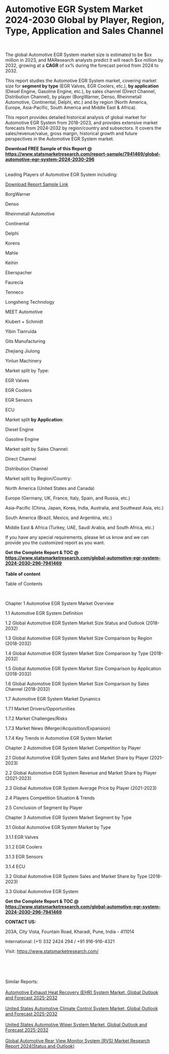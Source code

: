 <h1>Automotive EGR System Market 2024-2030 Global by Player, Region, Type, Application and Sales Channel</h1><br/><p>The global Automotive EGR System market size is estimated to be $xx million in 2023, and MAResearch analysts predict it will reach $xx million by 2032, growing at a <strong>CAGR</strong> of xx% during the forecast period from 2024 to 2032.</p><p>
 
 This report studies the Automotive EGR System market, covering market size for <strong>segment by type</strong> (EGR Valves, EGR Coolers, etc.), <strong>by application</strong> (Diesel Engine, Gasoline Engine, etc.), by sales channel (Direct Channel, Distribution Channel), by player (BorgWarner, Denso, Rheinmetall Automotive, Continental, Delphi, etc.) and by region (North America, Europe, Asia-Pacific, South America and Middle East & Africa).</p><p>
 
 This report provides detailed historical analysis of global market for Automotive EGR System from 2018-2023, and provides extensive market forecasts from 2024-2032 by region/country and subsectors. It covers the sales/revenue/value, gross margin, historical growth and future perspectives in the Automotive EGR System market.</p><div><b>Download FREE Sample of this Report @ <a href="https://www.statsmarketresearch.com/download-free-sample/7941469/global-automotive-egr-system-2024-2030-296">https://www.statsmarketresearch.com/report-sample/7941469/global-automotive-egr-system-2024-2030-296</a></b></div><br><p>
 
 Leading Players of Automotive EGR System including:</p><p><a href="https://www.statsmarketresearch.com/download-free-sample/7941469/global-automotive-egr-system-2024-2030-296">Download Report Sample Link</a></p><p>BorgWarner</p><p>Denso</p><p>Rheinmetall Automotive</p><p>Continental</p><p>Delphi</p><p>Korens</p><p>Mahle</p><p>Keihin</p><p>Eberspacher</p><p>Faurecia</p><p>Tenneco</p><p>Longsheng Technology</p><p>MEET Automotive</p><p>Klubert + Schmidt</p><p>Yibin Tianruida</p><p>Gits Manufacturing</p><p>Zhejiang Jiulong</p><p>Yinlun Machinery</p><p>
 
 Market split by Type:</p><p>EGR Valves</p><p>EGR Coolers</p><p>EGR Sensors</p><p>ECU</p><p>
 
 Market split <strong>by Application</strong>:</p><p>Diesel Engine</p><p>Gasoline Engine</p><p>
 
 Market split by Sales Channel:</p><p>Direct Channel</p><p>Distribution Channel</p><p>
 
 Market split by Region/Country:</p><p>North America (United States and Canada)</p><p>Europe (Germany, UK, France, Italy, Spain, and Russia, etc.)</p><p>Asia-Pacific (China, Japan, Korea, India, Australia, and Southeast Asia, etc.)</p><p>South America (Brazil, Mexico, and Argentina, etc.)</p><p>Middle East & Africa (Turkey, UAE, Saudi Arabia, and South Africa, etc.)</p><p>
 
 If you have any special requirements, please let us know and we can provide you the customized report as you want.</p><div><b>Get the Complete Report & TOC @ <a href="https://www.statsmarketresearch.com/global-automotive-egr-system-2024-2030-296-7941469">https://www.statsmarketresearch.com/global-automotive-egr-system-2024-2030-296-7941469</a></b></div><br><b>Table of content</b><p>Table of Contents<br />
 
 <br />
 
 Chapter 1 Automotive EGR System Market Overview<br />
 
  1.1 Automotive EGR System Definition<br />
 
  1.2 Global Automotive EGR System Market Size Status and Outlook (2018-2032)<br />
 
  1.3 Global Automotive EGR System Market Size Comparison by Region (2018-2032)<br />
 
  1.4 Global Automotive EGR System Market Size Comparison by Type (2018-2032)<br />
 
  1.5 Global Automotive EGR System Market Size Comparison by Application (2018-2032)<br />
 
  1.6 Global Automotive EGR System Market Size Comparison by Sales Channel (2018-2032)<br />
 
  1.7 Automotive EGR System Market Dynamics<br />
 
  1.7.1 Market Drivers/Opportunities<br />
 
  1.7.2 Market Challenges/Risks<br />
 
  1.7.3 Market News (Merger/Acquisition/Expansion)<br />
 
  1.7.4 Key Trends in Automotive EGR System Market<br />
 
 Chapter 2 Automotive EGR System Market Competition by Player<br />
 
  2.1 Global Automotive EGR System Sales and Market Share by Player (2021-2023)<br />
 
  2.2 Global Automotive EGR System Revenue and Market Share by Player (2021-2023)<br />
 
  2.3 Global Automotive EGR System Average Price by Player (2021-2023)<br />
 
  2.4 Players Competition Situation & Trends<br />
 
  2.5 Conclusion of Segment by Player<br />
 
 Chapter 3 Automotive EGR System Market Segment by Type<br />
 
  3.1 Global Automotive EGR System Market by Type<br />
 
  3.1.1 EGR Valves<br />
 
  3.1.2 EGR Coolers<br />
 
  3.1.3 EGR Sensors<br />
 
  3.1.4 ECU<br />
 
  3.2 Global Automotive EGR System Sales and Market Share by Type (2018-2023)<br />
 
  3.3 Global Automotive EGR System <br><div><b>Get the Complete Report & TOC @ <a href="https://www.statsmarketresearch.com/global-automotive-egr-system-2024-2030-296-7941469">https://www.statsmarketresearch.com/global-automotive-egr-system-2024-2030-296-7941469</a></b></div></p>
 
 <b>CONTACT US:</b><br>
 
 203A, City Vista, Fountain Road, Kharadi, Pune, India - 411014 <br>
 
 International: (+1) 332 2424 294 / +91 916-916-4321<br>
 
 Visit: <a href="https://www.statsmarketresearch.com/">https://www.statsmarketresearch.com/</a>
 
 <br>
 
 <br><br>Similar Reports: <br><br><a href="https://www.statsmarketresearch.com/global-automotive-exhaust-heat-recovery-system-forecast-2025-2032-472-8035994">Automotive Exhaust Heat Recovery (EHR) System Market, Global Outlook and Forecast 2025-2032</a><br><br><a href="https://www.statsmarketresearch.com/global-united-states-automotive-climate-control-system-forecast-2025-2032-236-8030840">United States Automotive Climate Control System Market, Global Outlook and Forecast 2025-2032</a><br><br><a href="https://www.statsmarketresearch.com/global-united-states-automotive-wiper-system-forecast-2025-2032-954-8030835">United States Automotive Wiper System Market, Global Outlook and Forecast 2025-2032</a><br><br><a href="https://www.statsmarketresearch.com/global-automotive-rear-view-monitor-system-2024-248-8017430">Global Automotive Rear View Monitor System (RVS) Market Research Report 2024(Status and Outlook)</a><br><br>